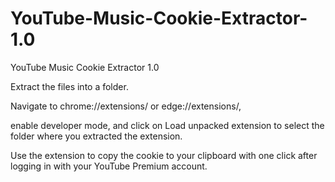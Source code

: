 # YouTube-Music-Cookie-Extractor-1.0
YouTube Music Cookie Extractor  1.0

Extract the files into a folder. 

Navigate to chrome://extensions/ or edge://extensions/, 

enable developer mode, and click on Load unpacked extension to select the folder where you extracted the extension. 

Use the extension to copy the cookie to your clipboard with one click after logging in with your YouTube Premium account.
